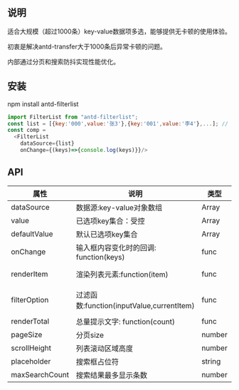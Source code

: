 ## 说明

适合大规模（超过1000条）key-value数据项多选，能够提供无卡顿的使用体验。

初衷是解决antd-transfer大于1000条后异常卡顿的问题。

内部通过分页和搜索防抖实现性能优化。

## 安装

npm install antd-filterlist 

```js
import FilterList from "antd-filterlist";
const list = [{key:'000',value:'张3'},{key:'001',value:'李4'},...]; // 实测10000条
const comp = 
  <FilterList
    dataSource={list}
    onChange={(keys)=>{console.log(keys)}}/>
```

## API

| 属性         |          说明      |   类型  |  默认值 |
|-------------|------------------|--------|:------:|
| dataSource  |  数据源:key-value对象数组 | Array | []  |
| value       |    已选项key集合：受控    |   Array | [] |
| defaultValue | 默认已选项key集合 | Array | [] |
| onChange | 输入框内容变化时的回调: function(keys) | func | null |
| renderItem | 渲染列表元素:function(item) | func | (item) => `${item.value}（${item.key}） |
| filterOption | 过滤函数:function(inputValue,currentItem) | func | (inputValue, item) => ('' + item.value).indexOf(inputValue) !== -1 |
| renderTotal | 总量提示文字: function(count) | func | (total) => `选择了${total}项` |
| pageSize | 分页size | number | 10 |
| scrollHeight | 列表滚动区域高度 | number | 220 |
| placeholder | 搜索框占位符 | string | '输入关键词以添加/删除项目' |
| maxSearchCount | 搜索结果最多显示条数 | number | 20 |